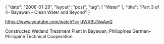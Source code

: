 {
   "date": "2008-01-29",
   "layout": "post",
   "tag": [
      "Water"
   ],
   "title": "Part 3 of 4- Bayawan - Clean Water and Beyond"
}

https://www.youtube.com/watch?v=jJWXBUNwAwQ  

Constructed Wetland Treatment Plant in Bayawan, Philippines German-Philippine Technical Cooperation 